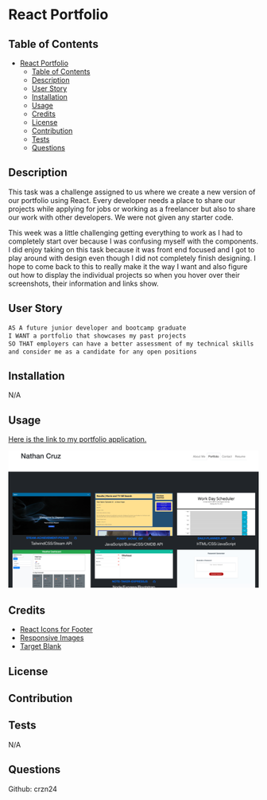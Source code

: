 # React Portfolio

## Table of Contents
- [React Portfolio](#react-portfolio)
  - [Table of Contents](#table-of-contents)
  - [Description](#description)
  - [User Story](#user-story)
  - [Installation](#installation)
  - [Usage](#usage)
  - [Credits](#credits)
  - [License](#license)
  - [Contribution](#contribution)
  - [Tests](#tests)
  - [Questions](#questions)

## Description
This task was a challenge assigned to us where we create a new version of our portfolio using React. Every developer needs a place to share our projects while applying for jobs or working as a freelancer but also to share our work with other developers. We were not given any starter code.

This week was a little challenging getting everything to work as I had to completely start over because I was confusing myself with the components. I did enjoy taking on this task because it was front end focused and I got to play around with design even though I did not completely finish designing. I hope to come back to this to really make it the way I want and also figure out how to display the individual projects so when you hover over their screenshots, their information and links show.

## User Story

```
AS A future junior developer and bootcamp graduate
I WANT a portfolio that showcases my past projects 
SO THAT employers can have a better assessment of my technical skills and consider me as a candidate for any open positions
```

## Installation
N/A
## Usage

[Here is the link to my portfolio application.](https://crzn24.github.io/ncruz-react-portfolio/) <br>

![Portfolio screenshot](./ncruz-react-portfolio/public/assets/images/portfolio-screenshot.png)

## Credits
* [React Icons for Footer](https://react-icons.github.io/react-icons/)
* [Responsive Images](https://getbootstrap.com/docs/4.0/content/images/)
* [Target Blank](https://www.w3schools.com/tags/att_a_target.asp)
## License


## Contribution 


## Tests 
N/A

## Questions
Github: crzn24










